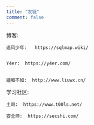 ```yaml
---
title: "友链"
comment: false
---
```


博客:

    追风少年:   https://sqlmap.wiki/


    Y4er:  https://y4er.com/


    姬和不如:  http://www.liuwx.cn/

学习社区:

    土司:  https://www.t00ls.net/

    安全师:  https://secshi.com/

